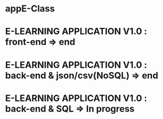 # appE-Class
# E-LEARNING APPLICATION V1.0 : front-end => end
# E-LEARNING APPLICATION V1.0 : back-end & json/csv(NoSQL) => end
# E-LEARNING APPLICATION V1.0 : back-end & SQL => In progress
